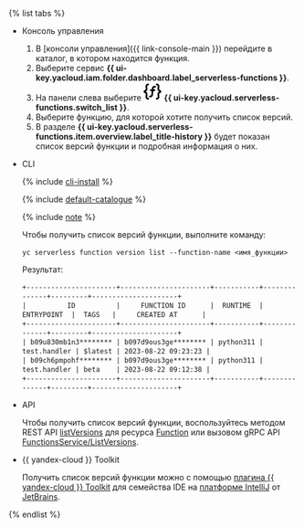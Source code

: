 {% list tabs %}

- Консоль управления

    1. В [консоли управления]({{ link-console-main }}) перейдите в каталог, в котором находится функция.
    1. Выберите сервис **{{ ui-key.yacloud.iam.folder.dashboard.label_serverless-functions }}**.
    1. На панели слева выберите ![image](../../_assets/console-icons/curly-brackets-function.svg) **{{ ui-key.yacloud.serverless-functions.switch_list }}**.
    1. Выберите функцию, для которой хотите получить список версий.
    1. В разделе **{{ ui-key.yacloud.serverless-functions.item.overview.label_title-history }}** будет показан список версий функции и подробная информация о них.

- CLI

    {% include [cli-install](../cli-install.md) %}

    {% include [default-catalogue](../default-catalogue.md) %}

    {% include [note](function-list-note.md) %}

    Чтобы получить список версий функции, выполните команду:

    ```
    yc serverless function version list --function-name <имя_функции>
    ```

    Результат:

    ```
    +----------------------+----------------------+-----------+--------------+---------+---------------------+
    |          ID          |     FUNCTION ID      |  RUNTIME  |  ENTRYPOINT  |  TAGS   |     CREATED AT      |
    +----------------------+----------------------+-----------+--------------+---------+---------------------+
    | b09u830mb1n3******** | b097d9ous3ge******** | python311 | test.handler | $latest | 2023-08-22 09:23:23 |
    | b09ch6pmpohf******** | b097d9ous3ge******** | python311 | test.handler | beta    | 2023-08-22 09:12:38 |
    +----------------------+----------------------+-----------+--------------+---------+---------------------+
    ```

- API

    Чтобы получить список версий функции, воспользуйтесь методом REST API [listVersions](../../functions/functions/api-ref/Function/listVersions.md) для ресурса [Function](../../functions/functions/api-ref/Function/index.md) или вызовом gRPC API [FunctionsService/ListVersions](../../functions/functions/api-ref/grpc/function_service.md#ListVersions).


- {{ yandex-cloud }} Toolkit

    Получить список версий функции можно с помощью [плагина {{ yandex-cloud }} Toolkit](https://github.com/yandex-cloud/ide-plugin-jetbrains) для семейства IDE на [платформе IntelliJ](https://www.jetbrains.com/ru-ru/opensource/idea/) от [JetBrains](https://www.jetbrains.com/).


{% endlist %}
